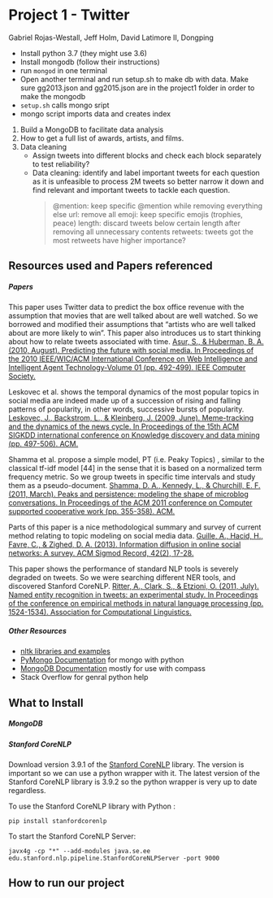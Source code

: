 # Project 1 - Twitter

Gabriel Rojas-Westall, Jeff Holm, David Latimore II, Dongping 

- Install python 3.7 (they might use 3.6)
- Install mongodb (follow their instructions)
- run `mongod` in one terminal
- Open another terminal and run setup.sh to make db with data. Make sure gg2013.json and gg2015.json are in the project1 folder in order to make the mongodb
- `setup.sh` calls mongo sript
- mongo script imports data and creates index



1. Build a MongoDB to facilitate data analysis
2. How to get a full list of awards, artists, and films.
3. Data cleaning
	- Assign tweets into different blocks and check each block separately to test reliability?
	- Data cleaning: identify and label important tweets for each question as it is unfeasible to process 2M tweets so better narrow it down and find relevant and important tweets to tackle each question.
		> @mention: keep specific @mention while removing everything else
		> url: remove all 
		> emoji: keep specific emojis (trophies, peace)
		> length: discard tweets below certain length after removing all unnecessary contents
		> retweets: tweets got the most retweets have higher importance?






## Resources used and Papers referenced
##### Papers
This paper uses Twitter data to predict the box office revenue with the assumption that movies that are well talked about are well watched. So we borrowed and modified their assumptions that  “artists who are well talked about are more likely to win”. This paper also introduces us to start thinking about how to relate tweets associated with time. 
[Asur, S., & Huberman, B. A. (2010, August). Predicting the future with social media. In Proceedings of the 2010 IEEE/WIC/ACM International Conference on Web Intelligence and Intelligent Agent Technology-Volume 01 (pp. 492-499). IEEE Computer Society.](https://arxiv.org/pdf/1003.5699.pdf)

Leskovec et al. shows the temporal dynamics of the most popular topics in social media are indeed made up of a succession of rising and falling patterns of popularity, in other words, successive bursts of popularity.
[Leskovec, J., Backstrom, L., & Kleinberg, J. (2009, June). Meme-tracking and the dynamics of the news cycle. In Proceedings of the 15th ACM SIGKDD international conference on Knowledge discovery and data mining (pp. 497-506). ACM.](http://www.freelanceunbound.com/wp-content/uploads/2009/09/quotes-kdd09.pdf)

Shamma et al. propose a simple model, PT (i.e. Peaky Topics) , similar to the classical tf-idf model [44] in the sense that it is based on a normalized term frequency metric. So we group tweets in specific time intervals and study them as a pseudo-document.
[Shamma, D. A., Kennedy, L., & Churchill, E. F. (2011, March). Peaks and persistence: modeling the shape of microblog conversations. In Proceedings of the ACM 2011 conference on Computer supported cooperative work (pp. 355-358). ACM.](https://www.researchgate.net/profile/Elizabeth_Churchill/publication/220879043_Peaks_and_persistence_modeling_the_shape_of_microblog_conversations/links/0912f50c61981c1278000000/Peaks-and-persistence-modeling-the-shape-of-microblog-conversations.pdf)

Parts of this paper is a nice methodological summary and survey of current method relating to topic modeling on social media data.
[Guille, A., Hacid, H., Favre, C., & Zighed, D. A. (2013). Information diffusion in online social networks: A survey. ACM Sigmod Record, 42(2), 17-28.](https://hal.archives-ouvertes.fr/hal-00848050/document)

This paper shows the performance of standard NLP tools is severely degraded on tweets. So we were searching different NER tools, and discovered Stanford CoreNLP.
[Ritter, A., Clark, S., & Etzioni, O. (2011, July). Named entity recognition in tweets: an experimental study. In Proceedings of the conference on empirical methods in natural language processing (pp. 1524-1534). Association for Computational Linguistics.](http://www.aclweb.org/anthology/D11-1141)



##### Other Resources
- [nltk libraries and examples](https://towardsdatascience.com/named-entity-recognition-with-nltk-and-spacy-8c4a7d88e7da?fbclid=IwAR0m3EPkwcjTnqWJvxN-HKlGImYFY3X2yi7DjJKe0lHJVKpiYQK6tZidPZY)
- [PyMongo Documentation](https://api.mongodb.com/python/current/) for mongo with python
- [MongoDB Documentation](https://docs.mongodb.com/manual/tutorial/query-documents/) mostly for use with compass
- Stack Overflow for genral python help



## What to Install
##### MongoDB

##### Stanford CoreNLP
Download version 3.9.1 of the [Stanford CoreNLP](https://stanfordnlp.github.io/CoreNLP/history.html) library. The version is important so we can use a python wrapper with it. The latest version of the Stanford CoreNLP library is 3.9.2 so the python wrapper is very up to date regardless.

To use the Stanford CoreNLP library with Python :
```
pip install stanfordcorenlp
```

To start the Stanford CoreNLP Server:
```
javx4g -cp "*" --add-modules java.se.ee edu.stanford.nlp.pipeline.StanfordCoreNLPServer -port 9000
```

## How to run our project


